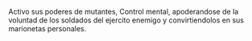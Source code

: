 
Activo sus poderes de mutantes, Control mental, apoderandose de la voluntad de los soldados del
ejercito enemigo y convirtiendolos en sus marionetas personales.